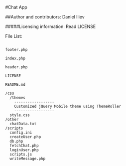 #Chat App

##Author and contributors: Daniel Iliev

#####Licensing information: Read LICENSE

File List:

```

footer.php

index.php

header.php

LICENSE

README.md

/css
  /themes
    ------------------
    Customized jQuery Mobile theme using ThemeRoller
    ------------------
  style.css
/other
  chatData.txt
/scripts
  config.ini
  createUser.php
  db.php
  fetchChat.php
  loginUser.php
  scripts.js
  writeMessage.php
  
```
